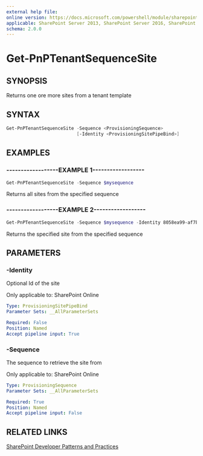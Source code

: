 ```yaml
---
external help file:
online version: https://docs.microsoft.com/powershell/module/sharepoint-pnp/get-pnptenantsequencesite
applicable: SharePoint Server 2013, SharePoint Server 2016, SharePoint Server 2019, SharePoint Online
schema: 2.0.0
---
```


# Get-PnPTenantSequenceSite

## SYNOPSIS
Returns one ore more sites from a tenant template

## SYNTAX 

```powershell
Get-PnPTenantSequenceSite -Sequence <ProvisioningSequence>
                          [-Identity <ProvisioningSitePipeBind>]
```

## EXAMPLES

### ------------------EXAMPLE 1------------------
```powershell
Get-PnPTenantSequenceSite -Sequence $mysequence
```

Returns all sites from the specified sequence

### ------------------EXAMPLE 2------------------
```powershell
Get-PnPTenantSequenceSite -Sequence $mysequence -Identity 8058ea99-af7b-4bb7-b12a-78f93398041e
```

Returns the specified site from the specified sequence

## PARAMETERS

### -Identity
Optional Id of the site

Only applicable to: SharePoint Online

```yaml
Type: ProvisioningSitePipeBind
Parameter Sets: __AllParameterSets

Required: False
Position: Named
Accept pipeline input: True
```

### -Sequence
The sequence to retrieve the site from

Only applicable to: SharePoint Online

```yaml
Type: ProvisioningSequence
Parameter Sets: __AllParameterSets

Required: True
Position: Named
Accept pipeline input: False
```

## RELATED LINKS

[SharePoint Developer Patterns and Practices](https://aka.ms/sppnp)